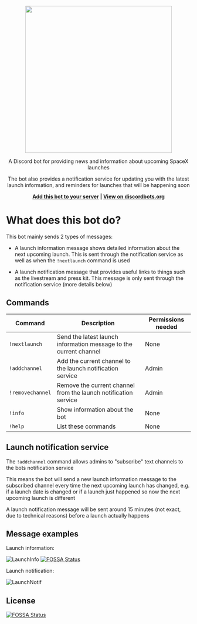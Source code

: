 <p align="center">
<img width="400" src="https://discordbots.org/api/widget/411618411169447950.svg" href='https://discordbots.org/bot/411618411169447950'>
</p>

<p align="center">
A Discord bot for providing news and information about upcoming SpaceX launches
</p>

<p align="center">
The bot also provides a notification service for updating you with the latest launch information, and reminders for launches that will be happening soon
</p>

<p align="center"><b><a href="https://discordapp.com/oauth2/authorize?client_id=411618411169447950&scope=bot&permissions=248896">Add this bot to your server</a> | <a href="https://discordbots.org/bot/411618411169447950">View on discordbots.org</a></b></p>

# What does this bot do?

This bot mainly sends 2 types of messages:

- A launch information message shows detailed information about the next upcoming launch. This is sent through the notification service as well as when the `!nextlaunch` command is used

- A launch notification message that provides useful links to things such as the livestream and press kit. This message is only sent through the notification service (more details below)

## Commands

Command|Description|Permissions needed
---|---|---
`!nextlaunch`|Send the latest launch information message to the current channel|None
`!addchannel`|Add the current channel to the launch notification service|Admin
`!removechannel`|Remove the current channel from the launch notification service|Admin
`!info`|Show information about the bot|None
`!help`|List these commands|None

## Launch notification service

The `!addchannel` command allows admins to "subscribe" text channels to the bots notification service

This means the bot will send a new launch information message to the subscribed channel every time the next upcoming launch has changed, e.g. if a launch date is changed or if a launch just happened so now the next upcoming launch is different

A launch notification message will be sent around 15 minutes (not exact, due to technical reasons) before a launch actually happens

## Message examples

Launch information:

![LaunchInfo](screenshots/launchInfo.png)
[![FOSSA Status](https://app.fossa.io/api/projects/git%2Bgithub.com%2Fr-spacex%2FSpaceX-Launch-Bot.svg?type=shield)](https://app.fossa.io/projects/git%2Bgithub.com%2Fr-spacex%2FSpaceX-Launch-Bot?ref=badge_shield)

Launch notification:

![LaunchNotif](screenshots/launchNotif.png)


## License
[![FOSSA Status](https://app.fossa.io/api/projects/git%2Bgithub.com%2Fr-spacex%2FSpaceX-Launch-Bot.svg?type=large)](https://app.fossa.io/projects/git%2Bgithub.com%2Fr-spacex%2FSpaceX-Launch-Bot?ref=badge_large)